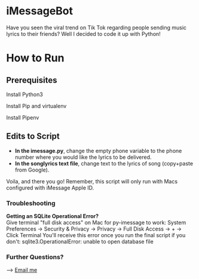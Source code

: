 # iMessageBot
Have you seen the viral trend on Tik Tok regarding people sending music lyrics to their friends? Well I decided to code it up with Python! 


# How to Run

## Prerequisites

Install Python3

Install Pip and virtualenv

Install Pipenv

## Edits to Script
* <b>In the imessage.py</b>, change the empty phone variable to the phone number where you would like the lyrics to be delivered.
* <b>In the songlyrics text file</b>, change text to the lyrics of song (copy+paste from Google).

Voila, and there you go! Remember, this script will only run with Macs configured with iMessage Apple ID.


### Troubleshooting
<b>Getting an SQLite Operational Error?</b>
<br>
Give terminal "full disk access" on Mac for py-imessage to work: 
System Preferences -> Security & Privacy -> Privacy -> Full Disk Access -> + -> Click Terminal
You'll receive this error once you run the final script if you don't: 
sqlite3.OperationalError: unable to open database file

### Further Questions?
--> <a href="mailto: rayaan.siddiqi@gmail.com">Email me</a>
